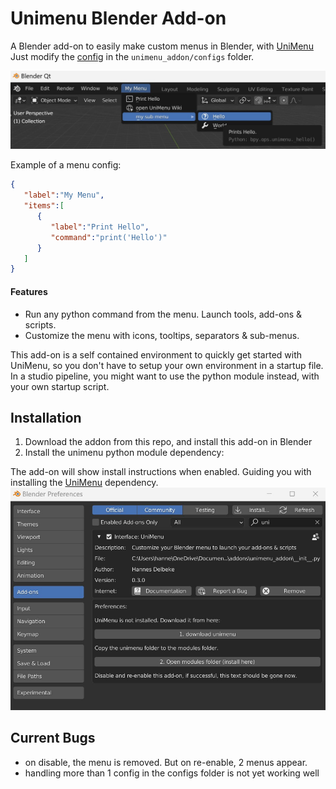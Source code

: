 # Unimenu Blender Add-on

A Blender add-on to easily make custom menus in Blender, with [UniMenu](https://github.com/hannesdelbeke/unimenu)<br>
Just modify the [config](https://github.com/hannesdelbeke/unimenu_addon/blob/main/unimenu_addon/configs/menu.json) in the `unimenu_addon/configs` folder.

![demo screenshot](menu_screen.jpg)

Example of a menu config:
```json
{
   "label":"My Menu",
   "items":[
      {
         "label":"Print Hello",
         "command":"print('Hello')"
      }
   ]
}
```
#### Features
- Run any python command from the menu. Launch tools, add-ons & scripts.
- Customize the menu with icons, tooltips, separators & sub-menus.

This add-on is a self contained environment to quickly get started with UniMenu, so you don't have to setup your own environment in a startup file.<br>
In a studio pipeline, you might want to use the python module instead, with your own startup script.

## Installation
1. Download the addon from this repo, and install this add-on in Blender
2. Install the unimenu python module dependency:

The add-on will show install instructions when enabled. Guiding you with installing the [UniMenu](https://github.com/hannesdelbeke/unimenu) dependency.
![demo screenshot](addon_install_screen.jpg)

## Current Bugs
- on disable, the menu is removed. But on re-enable, 2 menus appear.
- handling more than 1 config in the configs folder is not yet working well
